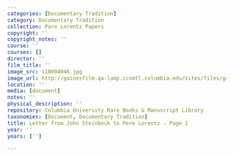 ```yaml
---
categories: [Documentary Tradition]
category: Documentary Tradition
collection: Pare Lorentz Papers
copyright: ''
copyright_notes: ''
course: ''
courses: []
director: ''
film_title: ''
image_src: 110094046.jpg
image_url: http://gainesfilm.qa-lamp.ccnmtl.columbia.edu/sites/files/gainesfilm/images/110094046.jpg
location: ''
media: [document]
notes: ''
physical_description: ''
repository: Columbia University Rare Books & Manuscript Library
taxonomies: [Document, Documentary Tradition]
title: Letter from John Steinbeck to Pere Lorentz - Page 1
year: ''
years: ['']

---
```

